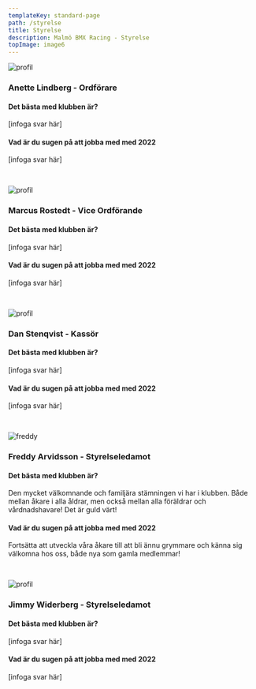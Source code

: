 ```yaml
---
templateKey: standard-page
path: /styrelse
title: Styrelse
description: Malmö BMX Racing - Styrelse
topImage: image6
---
```


![profil](/img/profile.png#left)
### Anette Lindberg - Ordförare 
#### Det bästa med klubben är?
[infoga svar här]
#### Vad är du sugen på att jobba med med 2022
[infoga svar här]

<br class="clear"/>

![profil](/img/profile.png#left)
### Marcus Rostedt - Vice Ordförande
#### Det bästa med klubben är?
[infoga svar här]
#### Vad är du sugen på att jobba med med 2022
[infoga svar här]

<br class="clear"/>

![profil](/img/dan.jpg#left)
### Dan Stenqvist - Kassör
#### Det bästa med klubben är?
[infoga svar här]
#### Vad är du sugen på att jobba med med 2022
[infoga svar här]

<br class="clear"/>

![freddy](/img/freddy.jpg#left)
### Freddy Arvidsson - Styrelseledamot
#### Det bästa med klubben är?
Den mycket välkomnande och familjära stämningen vi har i klubben. Både mellan åkare i alla åldrar, men också mellan alla föräldrar och vårdnadshavare! Det är guld värt!
#### Vad är du sugen på att jobba med med 2022
Fortsätta att utveckla våra åkare till att bli ännu grymmare och känna sig välkomna hos oss, både nya som gamla medlemmar!

<br class="clear"/>

![profil](/img/jimmy.jpg#left)
### Jimmy Widerberg - Styrelseledamot
#### Det bästa med klubben är?
[infoga svar här]
#### Vad är du sugen på att jobba med med 2022
[infoga svar här]

<br class="clear"/>
